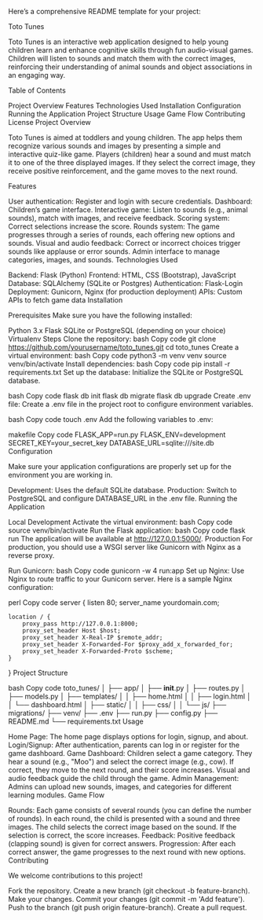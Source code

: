 
Here’s a comprehensive README template for your project:

Toto Tunes

Toto Tunes is an interactive web application designed to help young children learn and enhance cognitive skills through fun audio-visual games. Children will listen to sounds and match them with the correct images, reinforcing their understanding of animal sounds and object associations in an engaging way.

Table of Contents

Project Overview
Features
Technologies Used
Installation
Configuration
Running the Application
Project Structure
Usage
Game Flow
Contributing
License
Project Overview

Toto Tunes is aimed at toddlers and young children. The app helps them recognize various sounds and images by presenting a simple and interactive quiz-like game. Players (children) hear a sound and must match it to one of the three displayed images. If they select the correct image, they receive positive reinforcement, and the game moves to the next round.

Features

User authentication: Register and login with secure credentials.
Dashboard: Children’s game interface.
Interactive game: Listen to sounds (e.g., animal sounds), match with images, and receive feedback.
Scoring system: Correct selections increase the score.
Rounds system: The game progresses through a series of rounds, each offering new options and sounds.
Visual and audio feedback: Correct or incorrect choices trigger sounds like applause or error sounds.
Admin interface to manage categories, images, and sounds.
Technologies Used

Backend: Flask (Python)
Frontend: HTML, CSS (Bootstrap), JavaScript
Database: SQLAlchemy (SQLite or Postgres)
Authentication: Flask-Login
Deployment: Gunicorn, Nginx (for production deployment)
APIs: Custom APIs to fetch game data
Installation

Prerequisites
Make sure you have the following installed:

Python 3.x
Flask
SQLite or PostgreSQL (depending on your choice)
Virtualenv
Steps
Clone the repository:
bash
Copy code
git clone https://github.com/yourusername/toto_tunes.git
cd toto_tunes
Create a virtual environment:
bash
Copy code
python3 -m venv venv
source venv/bin/activate
Install dependencies:
bash
Copy code
pip install -r requirements.txt
Set up the database:
Initialize the SQLite or PostgreSQL database.

bash
Copy code
flask db init
flask db migrate
flask db upgrade
Create .env file:
Create a .env file in the project root to configure environment variables.

bash
Copy code
touch .env
Add the following variables to .env:

makefile
Copy code
FLASK_APP=run.py
FLASK_ENV=development
SECRET_KEY=your_secret_key
DATABASE_URL=sqlite:///site.db
Configuration

Make sure your application configurations are properly set up for the environment you are working in.

Development: Uses the default SQLite database.
Production: Switch to PostgreSQL and configure DATABASE_URL in the .env file.
Running the Application

Local Development
Activate the virtual environment:
bash
Copy code
source venv/bin/activate
Run the Flask application:
bash
Copy code
flask run
The application will be available at http://127.0.0.1:5000/.
Production
For production, you should use a WSGI server like Gunicorn with Nginx as a reverse proxy.

Run Gunicorn:
bash
Copy code
gunicorn -w 4 run:app
Set up Nginx:
Use Nginx to route traffic to your Gunicorn server. Here is a sample Nginx configuration:

perl
Copy code
server {
    listen 80;
    server_name yourdomain.com;

    location / {
        proxy_pass http://127.0.0.1:8000;
        proxy_set_header Host $host;
        proxy_set_header X-Real-IP $remote_addr;
        proxy_set_header X-Forwarded-For $proxy_add_x_forwarded_for;
        proxy_set_header X-Forwarded-Proto $scheme;
    }
}
Project Structure

bash
Copy code
toto_tunes/
│
├── app/
│   ├── __init__.py
│   ├── routes.py
│   ├── models.py
│   ├── templates/
│   │   ├── home.html
│   │   ├── login.html
│   │   └── dashboard.html
│   ├── static/
│   │   ├── css/
│   │   └── js/
├── migrations/
├── venv/
├── .env
├── run.py
├── config.py
├── README.md
└── requirements.txt
Usage

Home Page: The home page displays options for login, signup, and about.
Login/Signup: After authentication, parents can log in or register for the game dashboard.
Game Dashboard:
Children select a game category.
They hear a sound (e.g., "Moo") and select the correct image (e.g., cow).
If correct, they move to the next round, and their score increases.
Visual and audio feedback guide the child through the game.
Admin Management: Admins can upload new sounds, images, and categories for different learning modules.
Game Flow

Rounds: Each game consists of several rounds (you can define the number of rounds).
In each round, the child is presented with a sound and three images.
The child selects the correct image based on the sound.
If the selection is correct, the score increases.
Feedback: Positive feedback (clapping sound) is given for correct answers.
Progression: After each correct answer, the game progresses to the next round with new options.
Contributing

We welcome contributions to this project!

Fork the repository.
Create a new branch (git checkout -b feature-branch).
Make your changes.
Commit your changes (git commit -m 'Add feature').
Push to the branch (git push origin feature-branch).
Create a pull request.


